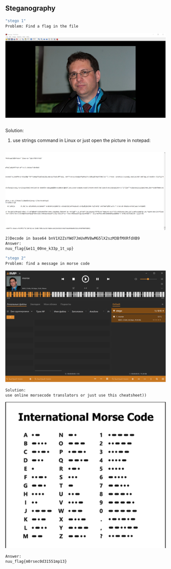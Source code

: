 ## Steganography

```sh
"stego 1"
Problem: Find a flag in the file
```
![alt text](image.png)
```
```
Solution:
1) use strings command in Linux or just open the picture in notepad:
```
```
![alt text](image-1.png)
```
2)Decode in base64 bnV1X2ZsYWd7JmUxMV8wMG5lX2szM3BfMXRfdXB9
Answer:
nuu_flag{&e11_00ne_k33p_1t_up}
```
```sh
"stego 2"
Problem: find a message in morse code
```
![alt text](image-3.png)
```
Solution:
use online morsecode translators or just use this cheatsheet))
```
![alt text](image-2.png)
```
Answer:
nuu_flag{m0rsec0d31551mp13}
```
